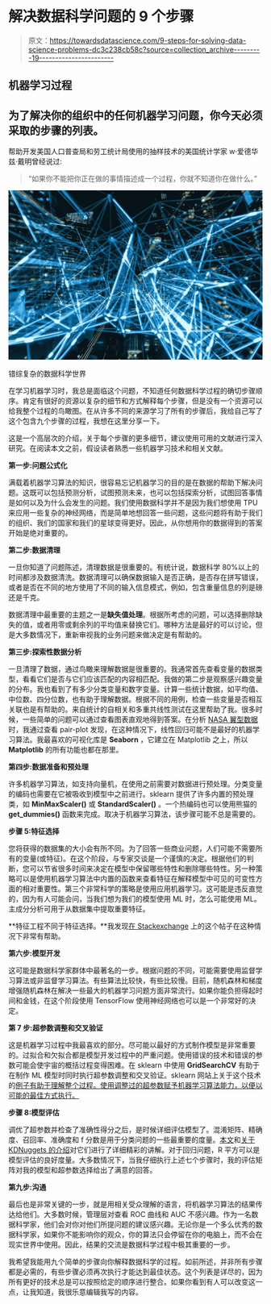 # 解决数据科学问题的 9 个步骤

> 原文：<https://towardsdatascience.com/9-steps-for-solving-data-science-problems-dc3c238cb58c?source=collection_archive---------19----------------------->

## 机器学习过程

## 为了解决你的组织中的任何机器学习问题，你今天必须采取的步骤的列表。

帮助开发美国人口普查局和劳工统计局使用的抽样技术的美国统计学家 w·爱德华兹·戴明曾经说过:

> “如果你不能把你正在做的事情描述成一个过程，你就不知道你在做什么。”

![](img/9c54dd5b039156a57962a8559b801829.png)

错综复杂的数据科学世界

在学习机器学习时，我总是面临这个问题，不知道任何数据科学过程的确切步骤顺序。肯定有很好的资源以复杂的细节和方式解释每个步骤，但是没有一个资源可以给我整个过程的鸟瞰图。在从许多不同的来源学习了所有的步骤后，我给自己写了这个包含九个步骤的过程，我想在这里分享一下。

这是一个高层次的介绍，关于每个步骤的更多细节，建议使用可用的文献进行深入研究。在阅读本文之前，假设读者熟悉一些机器学习技术和相关文献。

**第一步:问题公式化**

满载着机器学习算法的知识，很容易忘记机器学习的目的是在数据的帮助下解决问题。这既可以包括预测分析，试图预测未来，也可以包括探索分析，试图回答事情是如何以及为什么会发生的问题。我们使用数据科学并不是因为我们想使用 TPU 来应用一些复杂的神经网络，而是简单地想回答一些问题，这些问题将有助于我们的组织、我们的国家和我们的星球变得更好。因此，从你想用你的数据得到的答案开始是绝对重要的。

**第二步:数据清理**

一旦你知道了问题陈述，清理数据是很重要的。有统计说，数据科学 80%以上的时间都涉及数据清洗。数据清理可以确保数据输入是否正确，是否存在拼写错误，或者是否在不同的地方使用了不同的输入信息模式，例如，包含重量信息的列是磅还是千克。

数据清理中最重要的主题之一是**缺失值处理**。根据所考虑的问题，可以选择删除缺失的值，或者用零或剩余列的平均值来替换它们。哪种方法是最好的可以讨论，但是大多数情况下，重新审视我的业务问题来做决定是有帮助的。

**第三步:探索性数据分析**

一旦清理了数据，通过鸟瞰来理解数据是很重要的。我通常首先查看变量的数据类型，看看它们是否与它们应该匹配的内容相匹配。我做的第二步是观察感兴趣变量的分布。我也看到了有多少分类变量和数字变量。计算一些统计数据，如平均值、中位数、四分位数，也有助于理解数据。根据不同的用例，检查一些变量是否相互关联也是有帮助的。来自统计的自相关和多重共线性测试在这里帮助了我。很多时候，一些简单的问题可以通过查看图表直观地得到答案。在分析 [NASA 翼型数据](https://www.kaggle.com/chaayushmalik/xgboost-on-nasa-airfoils-data)时，我通过查看 pair-plot 发现，在这种情况下，线性回归可能不是最好的机器学习算法。我最喜欢的可视化库是 **Seaborn** ，它建立在 Matplotlib 之上，所以 **Matplotlib** 的所有功能也都在那里。

**第四步:数据准备和预处理**

许多机器学习算法，如支持向量机，在使用之前需要对数据进行预处理。分类变量的编码也需要在它被吸收到模型中之前进行。sklearn 提供了许多内置的预处理类，如 **MinMaxScaler()** 或 **StandardScaler()** 。一个热编码也可以使用熊猫的 **get_dummies()** 函数来完成。取决于机器学习算法，该步骤可能不总是需要的。

**步骤 5:特征选择**

您将获得的数据集的大小会有所不同。为了回答一些商业问题，人们可能不需要所有的变量(或特征)。在这个阶段，与专家交谈是一个谨慎的决定。根据他们的判断，您可以节省很多时间来决定在模型中保留哪些特性和删除哪些特性。另一种策略可以是使用机器学习算法中内置的函数来查看特征在解释模型中可见的可变性方面的相对重要性。第三个非常科学的策略是使用应用机器学习。这可能是违反直觉的，因为有人可能会问，当我们想为我们的模型使用 ML 时，怎么可能使用 ML。主成分分析可用于从数据集中提取重要特征。

**特征工程不同于特征选择。**我发现[在 Stackexchange](https://datascience.stackexchange.com/questions/12984/list-of-feature-engineering-techniques) 上的这个帖子在这种情况下非常有帮助。

**第六步:模型开发**

这可能是数据科学家群体中最著名的一步。根据问题的不同，可能需要使用监督学习算法或非监督学习算法。有些算法比较快，有些比较慢。目前，随机森林和梯度增强随机森林在解决一些最大的机器学习问题方面非常流行。如果你能负担得起时间和金钱，在这个阶段使用 TensorFlow 使用神经网络也可以是一个非常好的决定。

**第 7 步:超参数调整和交叉验证**

这是机器学习过程中我最喜欢的部分。尽可能以最好的方式制作模型是非常重要的。过拟合和欠拟合都是模型开发过程中的严重问题。使用错误的技术和错误的参数可能会使宇宙的概括过程变得困难。在 sklearn 中使用 **GridSearchCV** 有助于在制作 ML 模型时同时执行超参数调整和交叉验证。sklearn 网站上关于这个技术的[例子有助于理解整个过程。使用调整过的超参数赋予机器学习算法能力，以便以可能的最佳方式执行。](https://scikit-learn.org/stable/auto_examples/model_selection/plot_grid_search_digits.html)

**步骤 8:模型评估**

调优了超参数并检查了准确性得分之后，是时候详细评估模型了。混淆矩阵、精确度、召回率、准确度和 f 分数是用于分类问题的一些最重要的度量。[本文](https://heartbeat.fritz.ai/evaluation-metrics-for-machine-learning-models-d42138496366)和[关于 KDNuggets 的介绍](https://www.kdnuggets.com/2020/05/model-evaluation-metrics-machine-learning.html)对它们进行了详细精彩的讲解。对于回归问题，R 平方可以是模型评估的良好度量。大多数情况下，当我仔细执行上述七个步骤时，我的评估矩阵对我的模型和超参数选择给出了满意的回答。

**第九步:沟通**

最后也是非常关键的一步，就是用相关受众理解的语言，将机器学习算法的结果传达给他们。大多数时候，管理层对查看 ROC 曲线和 AUC 不感兴趣。作为一名数据科学家，他们会对你对他们所提问题的建议感兴趣。无论你是一个多么优秀的数据科学家，如果你不能影响你的观众，你的算法只会停留在你的电脑上，而不会在现实世界中使用。因此，结果的交流是数据科学过程中极其重要的一步。

我希望我能用九个简单的步骤向你解释数据科学的过程。如前所述，并非所有步骤都是必需的，有些步骤必须再次执行才能达到最佳状态。这个列表是详尽的，因为所有更好的技术总是可以按照给定的顺序进行整合。如果你看到有人可以改变这一点，让我知道，我很乐意编辑我写的内容。